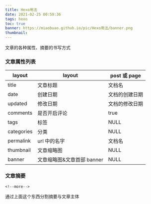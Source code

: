 ```yaml
---
title: Hexo用法
date: 2021-02-25 00:59:36
tags: hexo
toc: true
banner: https://miaobuao.github.io/pic/Hexo用法/banner.png
thumbnail:
---
```

文章的各种属性、摘要的书写方式
<!--more-->

### 文章属性列表

|layout|layout| post 或 page|
|---|---|---|
|title| 文章标题 |文档名|
|date |创建日期| 文档的创建日期|
|updated |修改日期| 文档的修改日期|
|comments |是否开启评论| true|
|tags| 标签| NULL|
|categories| 分类| NULL|
|permalink |url 中的名字 |文档名|
|thumbnail| 文章缩略图 |NULL|
|banner| 文章缩略图&文章首部 banner| NULL|

### 文章摘要
```
<!--more-->
```
通过上面这个东西分割摘要与文章主体